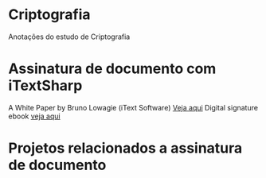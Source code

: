 # Criptografia
Anotações do estudo de Criptografia

# Assinatura de documento com iTextSharp
A White Paper by Bruno Lowagie (iText Software) [Veja aqui](https://sourceforge.net/p/itextsharp/code/HEAD/tree/tutorial/signatures/)
Digital signature ebook [veja aqui](https://pages.itextpdf.com/ebook-digital-signatures-for-pdf.html)
# Projetos relacionados a assinatura de documento
